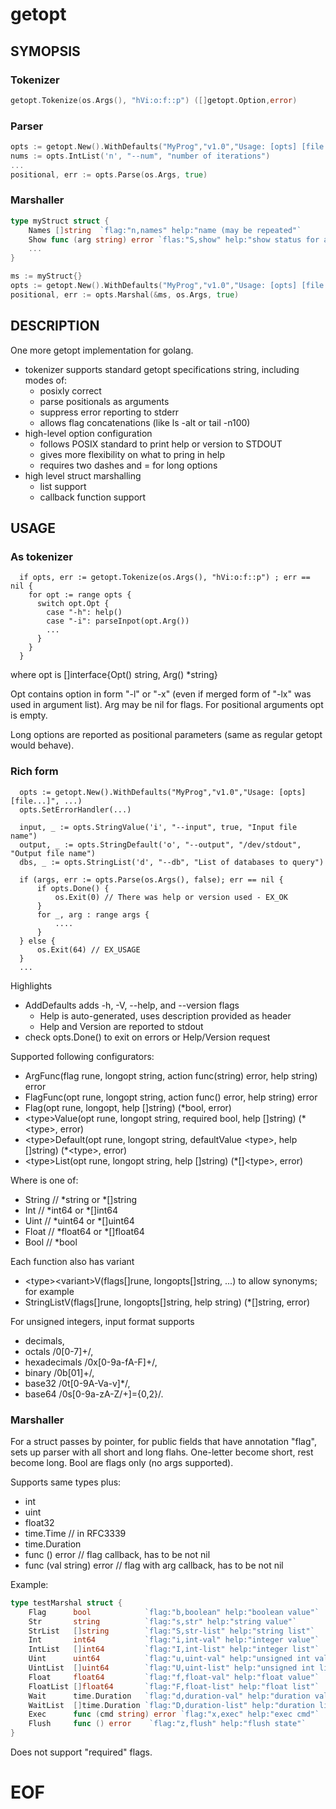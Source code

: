 # getopt
## SYMOPSIS

### Tokenizer

```go
getopt.Tokenize(os.Args(), "hVi:o:f::p") ([]getopt.Option,error)
```

### Parser

```go
opts := getopt.New().WithDefaults("MyProg","v1.0","Usage: [opts] [file...]", ...)
nums := opts.IntList('n', "--num", "number of iterations")
...
positional, err := opts.Parse(os.Args, true)
```
### Marshaller

```go
type myStruct struct {
    Names []string  `flag:"n,names" help:"name (may be repeated"`
    Show func (arg string) error `flas:"S,show" help:"show status for arg"`
    ...
}

ms := myStruct{}
opts := getopt.New().WithDefaults("MyProg","v1.0","Usage: [opts] [file...]", ...)
positional, err := opts.Marshal(&ms, os.Args, true)
```

## DESCRIPTION

One more getopt implementation for golang.

- tokenizer supports standard getopt specifications string, including modes of:
  - posixly correct
  - parse positionals as arguments
  - suppress error reporting to stderr
  - allows flag concatenations (like ls -alt or tail -n100)
- high-level option configuration 
  - follows POSIX standard to print help or version to STDOUT
  - gives more flexibility on what to pring in help
  - requires two dashes and = for long options 
- high level struct marshalling
  - list support
  - callback function support

## USAGE

### As tokenizer

````
  if opts, err := getopt.Tokenize(os.Args(), "hVi:o:f::p") ; err == nil {
    for opt := range opts {
      switch opt.Opt {
        case "-h": help()
        case "-i": parseInpot(opt.Arg())
        ...
      }
    }
  }
````

where opt is []interface{Opt() string, Arg() *string}

Opt contains option in form "-l" or "-x" (even if merged form of "-lx" 
was used in argument list).  Arg may be nil for flags.  For positional
arguments opt is empty.  

Long options are reported as positional parameters
(same as regular getopt would behave).

### Rich form

````
  opts := getopt.New().WithDefaults("MyProg","v1.0","Usage: [opts] [file...]", ...)
  opts.SetErrorHandler(...)
  
  input, _ := opts.StringValue('i', "--input", true, "Input file name")
  output, _ := opts.StringDefault('o', "--output", "/dev/stdout", "Output file name")
  dbs, _ := opts.StringList('d', "--db", "List of databases to query")
  
  if (args, err := opts.Parse(os.Args(), false); err == nil {
      if opts.Done() {
          os.Exit(0) // There was help or version used - EX_OK
      }
      for _, arg : range args {
          ....
      }
  } else {
      os.Exit(64) // EX_USAGE
  }
  ...
````

Highlights
- AddDefaults adds -h, -V, --help, and --version flags
  - Help is auto-generated, uses description provided as header
  - Help and Version are reported to stdout
- check opts.Done() to exit on errors or Help/Version request

Supported following configurators: 
 - ArgFunc(flag rune, longopt string, action func(string) error, help string) error 
 - FlagFunc(opt rune, longopt string, action func() error, help string) error
 - Flag(opt rune, longopt, help []string) (*bool, error)
 - &lt;type>Value(opt rune, longopt string, required bool, help []string) (*&lt;type>, error)
 - &lt;type>Default(opt rune, longopt string, defaultValue &lt;type>, help []string) (*&lt;type>, error)
 - &lt;type>List(opt rune, longopt string, help []string) (*[]&lt;type>, error)

Where <type> is one of:
  - String  // *string or *[]string
  - Int     // *int64 or *[]int64
  - Uint    // *uint64 or *[]uint64
  - Float   // *float64 or *[]float64
  - Bool    // *bool 
  
Each function also has variant 
  - &lt;type>&lt;variant>V(flags[]rune, longopts[]string, ...)
to allow synonyms; for example
  - StringListV(flags[]rune, longopts[]string, help string) (*[]string, error)

For unsigned integers, input format supports 
 - decimals, 
 - octals /0[0-7]+/, 
 - hexadecimals /0x[0-9a-fA-F]+/, 
 - binary /0b[01]+/, 
 - base32 /0t[0-9A-Va-v]*/,
 - base64 /0s[0-9a-zA-Z/+]={0,2}/.


### Marshaller

For a struct passes by pointer, for public fields that have annotation "flag",
sets up parser with all short and long flahs.  One-letter become short, rest
become long. Bool are flags only (no args supported).

Supports same types plus:
  - int
  - uint
  - float32
  - time.Time // in RFC3339
  - time.Duration
  - func () error // flag callback, has to be not nil
  - func (val string) error // flag with arg callback, has to be not nil

Example:

```go
type testMarshal struct {
    Flag      bool            `flag:"b,boolean" help:"boolean value"`
    Str       string          `flag:"s,str" help:"string value"`
    StrList   []string        `flag:"S,str-list" help:"string list"`
    Int       int64           `flag:"i,int-val" help:"integer value"`
    IntList   []int64         `flag:"I,int-list" help:"integer list"`
    Uint      uint64          `flag:"u,uint-val" help:"unsigned int value"`
    UintList  []uint64        `flag:"U,uint-list" help:"unsigned int list"`
    Float     float64         `flag:"f,float-val" help:"float value"`
    FloatList []float64       `flag:"F,float-list" help:"float list"`
    Wait      time.Duration   `flag:"d,duration-val" help:"duration value"`
    WaitList  []time.Duration `flag:"D,duration-list" help:"duration list"`
    Exec      func (cmd string) error `flag:"x,exec" help:"exec cmd"`
    Flush     func () error    `flag:"z,flush" help:"flush state"`
}
```

Does not support "required" flags.

# EOF
